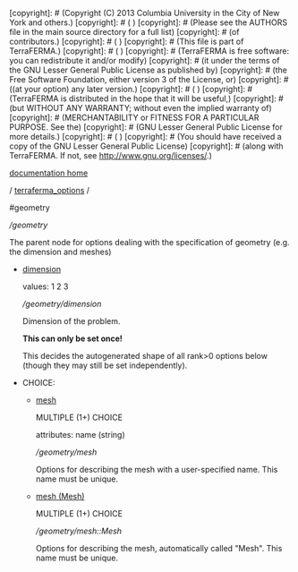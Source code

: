 [copyright]: # (Copyright (C) 2013 Columbia University in the City of New York and others.)
[copyright]: # ( )
[copyright]: # (Please see the AUTHORS file in the main source directory for a full list)
[copyright]: # (of contributors.)
[copyright]: # ( )
[copyright]: # (This file is part of TerraFERMA.)
[copyright]: # ( )
[copyright]: # (TerraFERMA is free software: you can redistribute it and/or modify)
[copyright]: # (it under the terms of the GNU Lesser General Public License as published by)
[copyright]: # (the Free Software Foundation, either version 3 of the License, or)
[copyright]: # ((at your option) any later version.)
[copyright]: # ( )
[copyright]: # (TerraFERMA is distributed in the hope that it will be useful,)
[copyright]: # (but WITHOUT ANY WARRANTY; without even the implied warranty of)
[copyright]: # (MERCHANTABILITY or FITNESS FOR A PARTICULAR PURPOSE. See the)
[copyright]: # (GNU Lesser General Public License for more details.)
[copyright]: # ( )
[copyright]: # (You should have received a copy of the GNU Lesser General Public License)
[copyright]: # (along with TerraFERMA. If not, see <http://www.gnu.org/licenses/>.)

[documentation home](https://github.com/terraferma/terraferma/wiki/Documentation)

/ [terraferma_options](../terraferma_options.md) /

#geometry

*/geometry*

The parent node for options dealing with the specification of geometry (e.g. the dimension and meshes)

* [dimension](geometry/dimension.md "child")

    values: 1 2 3

    */geometry/dimension*

    Dimension of the problem.
    
    **This can only be set once!**
    
    This decides the autogenerated shape of all rank>0 options below (though they may still be set independently).

* CHOICE:
    * [mesh](geometry/mesh.md "child")

        MULTIPLE (1+) CHOICE 

        attributes: name (string) 

        */geometry/mesh*

        Options for describing the mesh with a user-specified name.  This name must be unique.

    * [mesh (Mesh)](geometry/mesh__Mesh.md "child")

        MULTIPLE (1+) CHOICE 

        */geometry/mesh::Mesh*

        Options for describing the mesh, automatically called "Mesh".  This name must be unique.

[autogenerated]: # (This file was automatically generated from the schema file:/home/cwilson/repos/github/TerraFERMA/TerraFERMA/buckettools/schemas/geometry.rng.)

